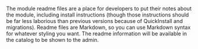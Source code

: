 The module readme files are a place for developers to put their notes about the module, including install instructions (though those instructions should be far less laborious than previous versions because of QuickInstall and migrations). Readme files are Markdown, so you can use Markdown syntax for whatever styling you want. The readme information will be available in the catalog to be shown to the admin.